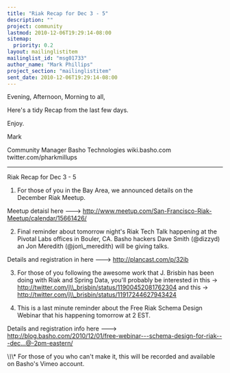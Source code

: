 ```yaml
---
title: "Riak Recap for Dec 3 - 5"
description: ""
project: community
lastmod: 2010-12-06T19:29:14-08:00
sitemap:
  priority: 0.2
layout: mailinglistitem
mailinglist_id: "msg01733"
author_name: "Mark Phillips"
project_section: "mailinglistitem"
sent_date: 2010-12-06T19:29:14-08:00
---
```



Evening, Afternoon, Morning to all,

Here's a tidy Recap from the last few days.

Enjoy.

Mark

Community Manager
Basho Technologies
wiki.basho.com
twitter.com/pharkmillups

----

Riak Recap for Dec 3 - 5

1) For those of you in the Bay Area, we announced details on the
December Riak Meetup.

Meetup detaisl here ---&gt;
http://www.meetup.com/San-Francisco-Riak-Meetup/calendar/15661426/

2) Final reminder about tomorrow night's Riak Tech Talk happening at
the Pivotal Labs offices in Bouler, CA. Basho hackers Dave Smith
(@dizzyd) an Jon Meredith (@jon\\_meredith) will be giving talks.

Details and registration in here ---&gt; http://plancast.com/p/32ib

3) For those of you following the awesome work that J. Brisbin has
been doing with Riak and Spring Data, you'll probably be interested in
this -&gt; http://twitter.com/j\\_brisbin/status/11900452081762304 and this
-&gt;
http://twitter.com/j\\_brisbin/status/11917244627943424

4) This is a last minute reminder about the Free Riak Schema Design
Webinar that his happening tomorrow at 2 EST.

Details and registration info here ---&gt;
http://blog.basho.com/2010/12/01/free-webinar---schema-design-for-riak---dec...@-2pm-eastern/

\\*\\*\\* For those of you who can't make it, this will be recorded and
available on Basho's Vimeo account.

